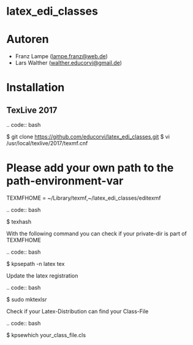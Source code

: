 # latex_edi_classes

Autoren
=======

- Franz Lampe (lampe.franz@web.de)
- Lars Walther (walther.educorvi@gmail.de)

Installation
============

TexLive 2017
------------

.. code:: bash

  $ git clone https://github.com/educorvi/latex_edi_classes.git
  $ vi /usr/local/texlive/2017/texmf.cnf

# Please add your own path to the path-environment-var
TEXMFHOME = ~/Library/texmf,~/latex_edi_classes/editexmf

.. code:: bash

  $ texhash

With the following command you can check if your private-dir is part of TEXMFHOME

.. code:: bash

  $ kpsepath -n latex tex
  
Update the latex registration

.. code:: bash

  $ sudo mktexlsr

Check if your Latex-Distribution can find your Class-File

.. code:: bash

  $ kpsewhich your_class_file.cls
